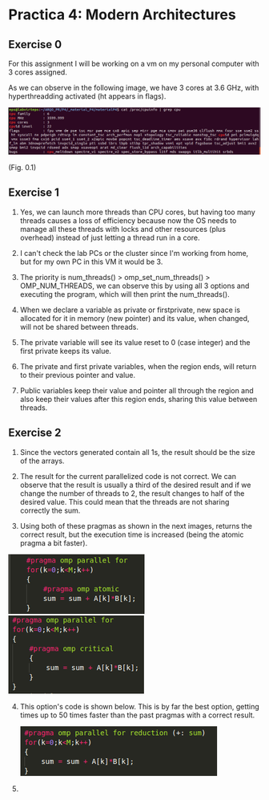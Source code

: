 # Practica 4: Modern Architectures

## Exercise 0

For this assignment I will be working on a vm on my personal computer with 3 cores assigned.

As we can observe in the following image, we have 3 cores at 3.6 GHz, with hyperthreadding activated (ht appears in flags).

![CPU info](ejercicio0/captura_cpu.png)

(Fig. 0.1)

## Exercise 1

1. Yes, we can launch more threads than CPU cores, but having too many threads causes a loss of efficiency because now the OS needs to manage all these threads with locks and other resources (plus overhead) instead of just letting a thread run in a core.

2. I can't check the lab PCs or the cluster since I'm working from home, but for my own PC in this VM it would be 3.

3. The priority is num_threads() > omp_set_num_threads() > OMP_NUM_THREADS, we can observe this by using all 3 options and executing the program, which will then print the num_threads().

4. When we declare a variable as private or firstprivate, new space is allocated for it in memory (new pointer) and its value, when changed, will not be shared between threads.

5. The private variable will see its value reset to 0 (case integer) and the first private keeps its value.

6. The private and first private variables, when the region ends, will return to their previous pointer and value.

7. Public variables keep their value and pointer all through the region and also keep their values after this region ends, sharing this value between threads.

## Exercise 2

1. Since the vectors generated contain all 1s, the result should be the size of the arrays.

2. The result for the current parallelized code is not correct. We can observe that the result is usually a third of the desired result and if we change the number of threads to 2, the result changes to half of the desired value. This could mean that the threads are not sharing correctly the sum.

3. Using both of these pragmas as shown in the next images, returns the correct result, but the execution time is increased (being the atomic pragma a bit faster).

![CPU info](ejercicio2/captura_atomic.png)
![CPU info](ejercicio2/captura_critical.png)

4. This option's code is shown below. This is by far the best option, getting times up to 50 times faster than the past pragmas with a correct result.

    ![CPU info](ejercicio2/captura_reduction.png)

5. 


